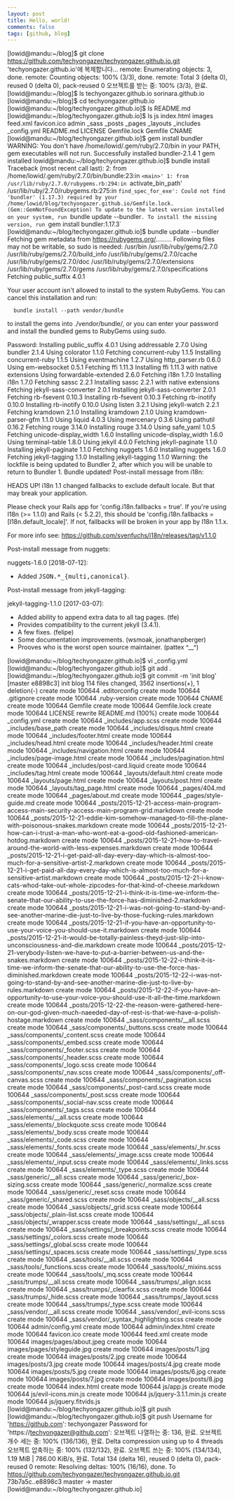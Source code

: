 ```yaml
---
layout: post
title: Hello, world!
comments: false
tags: [github, blog]
---
```


[lowid@mandu:~/blog]$ git clone https://github.com/techyongazer/techyongazer.github.io.git
'techyongazer.github.io'에 복제합니다...
remote: Enumerating objects: 3, done.
remote: Counting objects: 100% (3/3), done.
remote: Total 3 (delta 0), reused 0 (delta 0), pack-reused 0
오브젝트를 받는 중: 100% (3/3), 완료.
[lowid@mandu:~/blog]$ ls
techyongazer.github.io
sorinara.github.io
[lowid@mandu:~/blog]$ cd techyongazer.github.io
[lowid@mandu:~/blog/techyongazer.github.io]$ ls
README.md
[lowid@mandu:~/blog/techyongazer.github.io]$ ls
js
index.html
images
feed.xml
favicon.ico
admin
_sass
_posts
_pages
_layouts
_includes
_config.yml
README.md
LICENSE
Gemfile.lock
Gemfile
CNAME
[lowid@mandu:~/blog/techyongazer.github.io]$ gem install bundler
WARNING:  You don't have /home/lowid/.gem/ruby/2.7.0/bin in your PATH,
          gem executables will not run.
Successfully installed bundler-2.1.4
1 gem installed
lowid@mandu:~/blog/techyongazer.github.io]$ bundle install
Traceback (most recent call last):
        2: from /home/lowid/.gem/ruby/2.7.0/bin/bundle:23:in `<main>'
        1: from /usr/lib/ruby/2.7.0/rubygems.rb:294:in `activate_bin_path'
/usr/lib/ruby/2.7.0/rubygems.rb:275:in `find_spec_for_exe': Could not find 'bundler' (1.17.3) required by your /home/lowid/blog/techyongazer.github.io/Gemfile.lock. (Gem::GemNotFoundException)
To update to the latest version installed on your system, run `bundle update --bundler`.
To install the missing version, run `gem install bundler:1.17.3`
[lowid@mandu:~/blog/techyongazer.github.io]$ bundle update --bundler
Fetching gem metadata from https://rubygems.org/.........
Following files may not be writable, so sudo is needed:
  /usr/bin
  /usr/lib/ruby/gems/2.7.0
  /usr/lib/ruby/gems/2.7.0/build_info
  /usr/lib/ruby/gems/2.7.0/cache
  /usr/lib/ruby/gems/2.7.0/doc
  /usr/lib/ruby/gems/2.7.0/extensions
  /usr/lib/ruby/gems/2.7.0/gems
  /usr/lib/ruby/gems/2.7.0/specifications
Fetching public_suffix 4.0.1


Your user account isn't allowed to install to the system RubyGems.
  You can cancel this installation and run:

      bundle install --path vendor/bundle

  to install the gems into ./vendor/bundle/, or you can enter your password
  and install the bundled gems to RubyGems using sudo.

  Password:
Installing public_suffix 4.0.1
Using addressable 2.7.0
Using bundler 2.1.4
Using colorator 1.1.0
Fetching concurrent-ruby 1.1.5
Installing concurrent-ruby 1.1.5
Using eventmachine 1.2.7
Using http_parser.rb 0.6.0
Using em-websocket 0.5.1
Fetching ffi 1.11.3
Installing ffi 1.11.3 with native extensions
Using forwardable-extended 2.6.0
Fetching i18n 1.7.0
Installing i18n 1.7.0
Fetching sassc 2.2.1
Installing sassc 2.2.1 with native extensions
Fetching jekyll-sass-converter 2.0.1
Installing jekyll-sass-converter 2.0.1
Fetching rb-fsevent 0.10.3
Installing rb-fsevent 0.10.3
Fetching rb-inotify 0.10.0
Installing rb-inotify 0.10.0
Using listen 3.2.1
Using jekyll-watch 2.2.1
Fetching kramdown 2.1.0
Installing kramdown 2.1.0
Using kramdown-parser-gfm 1.1.0
Using liquid 4.0.3
Using mercenary 0.3.6
Using pathutil 0.16.2
Fetching rouge 3.14.0
Installing rouge 3.14.0
Using safe_yaml 1.0.5
Fetching unicode-display_width 1.6.0
Installing unicode-display_width 1.6.0
Using terminal-table 1.8.0
Using jekyll 4.0.0
Fetching jekyll-paginate 1.1.0
Installing jekyll-paginate 1.1.0
Fetching nuggets 1.6.0
Installing nuggets 1.6.0
Fetching jekyll-tagging 1.1.0
Installing jekyll-tagging 1.1.0
Warning: the lockfile is being updated to Bundler 2, after which you will be unable to return to Bundler 1.
Bundle updated!
Post-install message from i18n:

HEADS UP! i18n 1.1 changed fallbacks to exclude default locale.
But that may break your application.

Please check your Rails app for 'config.i18n.fallbacks = true'.
If you're using I18n (>= 1.1.0) and Rails (< 5.2.2), this should be
'config.i18n.fallbacks = [I18n.default_locale]'.
If not, fallbacks will be broken in your app by I18n 1.1.x.

For more info see:
https://github.com/svenfuchs/i18n/releases/tag/v1.1.0

Post-install message from nuggets:

nuggets-1.6.0 [2018-07-12]:

* Added <tt>JSON.*_{multi,canonical}</tt>.

Post-install message from jekyll-tagging:

jekyll-tagging-1.1.0 [2017-03-07]:

* Added ability to append extra data to all tag pages. (tfe)
* Provides compatibility to the current jekyll (3.4.1).
* A few fixes. (felipe)
* Some documentation improvements. (wsmoak, jonathanpberger)
* Prooves who is the worst open source maintainer. (pattex ^__^)

[lowid@mandu:~/blog/techyongazer.github.io]$ vi _config.yml
[lowid@mandu:~/blog/techyongazer.github.io]$ git add .
[lowid@mandu:~/blog/techyongazer.github.io]$ git commit -m 'init blog'
[master e8898c3] init blog
 114 files changed, 3562 insertions(+), 1 deletion(-)
 create mode 100644 .editorconfig
 create mode 100644 .gitignore
 create mode 100644 .ruby-version
 create mode 100644 CNAME
 create mode 100644 Gemfile
 create mode 100644 Gemfile.lock
 create mode 100644 LICENSE
 rewrite README.md (100%)
 create mode 100644 _config.yml
 create mode 100644 _includes/app.scss
 create mode 100644 _includes/base_path
 create mode 100644 _includes/disqus.html
 create mode 100644 _includes/footer.html
 create mode 100644 _includes/head.html
 create mode 100644 _includes/header.html
 create mode 100644 _includes/navigation.html
 create mode 100644 _includes/page-image.html
 create mode 100644 _includes/pagination.html
 create mode 100644 _includes/post-card.liquid
 create mode 100644 _includes/tag.html
 create mode 100644 _layouts/default.html
 create mode 100644 _layouts/page.html
 create mode 100644 _layouts/post.html
 create mode 100644 _layouts/tag_page.html
 create mode 100644 _pages/404.md
 create mode 100644 _pages/about.md
 create mode 100644 _pages/style-guide.md
 create mode 100644 _posts/2015-12-21-access-main-program-access-main-security-access-main-program-grid.markdown
 create mode 100644 _posts/2015-12-21-eddie-kim-somehow-managed-to-fill-the-plane-with-poisonous-snakes.markdown
 create mode 100644 _posts/2015-12-21-how-can-i-trust-a-man-who-wont-eat-a-good-old-fashioned-american-hotdog.markdown
 create mode 100644 _posts/2015-12-21-how-to-travel-around-the-world-with-less-expenses.markdown
 create mode 100644 _posts/2015-12-21-i-get-paid-all-day-every-day-which-is-almost-too-much-for-a-sensitive-artist-2.markdown
 create mode 100644 _posts/2015-12-21-i-get-paid-all-day-every-day-which-is-almost-too-much-for-a-sensitive-artist.markdown
 create mode 100644 _posts/2015-12-21-i-know-cats-whod-take-out-whole-zipcodes-for-that-kind-of-cheese.markdown
 create mode 100644 _posts/2015-12-21-i-think-it-is-time-we-inform-the-senate-that-our-ability-to-use-the-force-has-diminished-2.markdown
 create mode 100644 _posts/2015-12-21-i-was-not-going-to-stand-by-and-see-another-marine-die-just-to-live-by-those-fucking-rules.markdown
 create mode 100644 _posts/2015-12-21-if-you-have-an-opportunity-to-use-your-voice-you-should-use-it.markdown
 create mode 100644 _posts/2015-12-21-it-would-be-totally-painless-theyd-just-slip-into-unconsciousness-and-die.markdown
 create mode 100644 _posts/2015-12-21-verybody-listen-we-have-to-put-a-barrier-between-us-and-the-snakes.markdown
 create mode 100644 _posts/2015-12-22-i-think-it-is-time-we-inform-the-senate-that-our-ability-to-use-the-force-has-diminished.markdown
 create mode 100644 _posts/2015-12-22-i-was-not-going-to-stand-by-and-see-another-marine-die-just-to-live-by-rules.markdown
 create mode 100644 _posts/2015-12-22-if-you-have-an-opportunity-to-use-your-voice-you-should-use-it-all-the-time.markdown
 create mode 100644 _posts/2015-12-22-the-reason-were-gathered-here-on-our-god-given-much-naeeded-day-of-rest-is-that-we-have-a-polish-hostage.markdown
 create mode 100644 _sass/components/__all.scss
 create mode 100644 _sass/components/_buttons.scss
 create mode 100644 _sass/components/_content.scss
 create mode 100644 _sass/components/_embed.scss
 create mode 100644 _sass/components/_footer.scss
 create mode 100644 _sass/components/_header.scss
 create mode 100644 _sass/components/_logo.scss
 create mode 100644 _sass/components/_nav.scss
 create mode 100644 _sass/components/_off-canvas.scss
 create mode 100644 _sass/components/_pagination.scss
 create mode 100644 _sass/components/_post-card.scss
 create mode 100644 _sass/components/_post.scss
 create mode 100644 _sass/components/_social-nav.scss
 create mode 100644 _sass/components/_tags.scss
 create mode 100644 _sass/elements/__all.scss
 create mode 100644 _sass/elements/_blockquote.scss
 create mode 100644 _sass/elements/_body.scss
 create mode 100644 _sass/elements/_code.scss
 create mode 100644 _sass/elements/_fonts.scss
 create mode 100644 _sass/elements/_hr.scss
 create mode 100644 _sass/elements/_image.scss
 create mode 100644 _sass/elements/_input.scss
 create mode 100644 _sass/elements/_links.scss
 create mode 100644 _sass/elements/_type.scss
 create mode 100644 _sass/generic/__all.scss
 create mode 100644 _sass/generic/_box-sizing.scss
 create mode 100644 _sass/generic/_normalize.scss
 create mode 100644 _sass/generic/_reset.scss
 create mode 100644 _sass/generic/_shared.scss
 create mode 100644 _sass/objects/__all.scss
 create mode 100644 _sass/objects/_grid.scss
 create mode 100644 _sass/objects/_plain-list.scss
 create mode 100644 _sass/objects/_wrapper.scss
 create mode 100644 _sass/settings/__all.scss
 create mode 100644 _sass/settings/_breakpoints.scss
 create mode 100644 _sass/settings/_colors.scss
 create mode 100644 _sass/settings/_global.scss
 create mode 100644 _sass/settings/_spaces.scss
 create mode 100644 _sass/settings/_type.scss
 create mode 100644 _sass/tools/__all.scss
 create mode 100644 _sass/tools/_functions.scss
 create mode 100644 _sass/tools/_mixins.scss
 create mode 100644 _sass/tools/_mq.scss
 create mode 100644 _sass/trumps/__all.scss
 create mode 100644 _sass/trumps/_align.scss
 create mode 100644 _sass/trumps/_clearfix.scss
 create mode 100644 _sass/trumps/_hide.scss
 create mode 100644 _sass/trumps/_layout.scss
 create mode 100644 _sass/trumps/_type.scss
 create mode 100644 _sass/vendor/__all.scss
 create mode 100644 _sass/vendor/_evil-icons.scss
 create mode 100644 _sass/vendor/_syntax_highlighting.scss
 create mode 100644 admin/config.yml
 create mode 100644 admin/index.html
 create mode 100644 favicon.ico
 create mode 100644 feed.xml
 create mode 100644 images/pages/about.jpeg
 create mode 100644 images/pages/styleguide.jpg
 create mode 100644 images/posts/1.jpg
 create mode 100644 images/posts/2.jpg
 create mode 100644 images/posts/3.jpg
 create mode 100644 images/posts/4.jpg
 create mode 100644 images/posts/5.jpg
 create mode 100644 images/posts/6.jpg
 create mode 100644 images/posts/7.jpg
 create mode 100644 images/posts/8.jpg
 create mode 100644 index.html
 create mode 100644 js/app.js
 create mode 100644 js/evil-icons.min.js
 create mode 100644 js/jquery-3.1.1.min.js
 create mode 100644 js/jquery.fitvids.js
[lowid@mandu:~/blog/techyongazer.github.io]$ git push
[lowid@mandu:~/blog/techyongazer.github.io]$ git push
Username for 'https://github.com': techyongazer
Password for 'https://techyongazer@github.com':
오브젝트 나열하는 중: 136, 완료.
오브젝트 개수 세는 중: 100% (136/136), 완료.
Delta compression using up to 4 threads
오브젝트 압축하는 중: 100% (132/132), 완료.
오브젝트 쓰는 중: 100% (134/134), 1.19 MiB | 786.00 KiB/s, 완료.
Total 134 (delta 16), reused 0 (delta 0), pack-reused 0
remote: Resolving deltas: 100% (16/16), done.
To https://github.com/techyongazer/techyongazer.github.io.git
   73b7a5c..e8898c3  master -> master
[lowid@mandu:~/blog/techyongazer.github.io]
